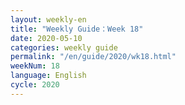 ```yaml
---
layout: weekly-en
title: "Weekly Guide：Week 18"
date: 2020-05-10
categories: weekly guide
permalink: "/en/guide/2020/wk18.html"
weekNum: 18
language: English
cycle: 2020
---
```

